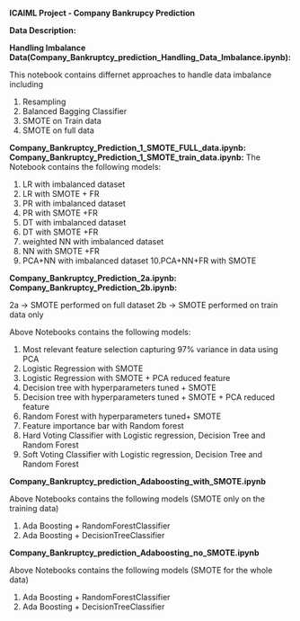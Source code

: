 **ICAIML Project - Company Bankrupcy Prediction**

**Data Description:**


**Handling Imbalance Data(Company_Bankruptcy_prediction_Handling_Data_Imbalance.ipynb):**

This notebook contains differnet approaches to handle data imbalance including
1. Resampling
2. Balanced Bagging Classifier
3. SMOTE on Train data
4. SMOTE on full data


**Company_Bankruptcy_Prediction_1_SMOTE_FULL_data.ipynb:**
**Company_Bankruptcy_Prediction_1_SMOTE_train_data.ipynb:**
The Notebook contains the following models:
1. LR with imbalanced dataset
2. LR with SMOTE + FR
3. PR with imbalanced dataset
4. PR with SMOTE +FR
5. DT with imbalanced dataset
6. DT with SMOTE +FR
7. weighted NN with imbalanced dataset
8. NN with SMOTE +FR
9. PCA+NN with imbalanced dataset
10.PCA+NN+FR with SMOTE

**Company_Bankruptcy_Prediction_2a.ipynb:**
**Company_Bankruptcy_Prediction_2b.ipynb:**

2a -> SMOTE performed on full dataset
2b -> SMOTE performed on train data only

Above Notebooks contains the following models:
1. Most relevant feature selection capturing 97% variance in data using PCA
2. Logistic Regression with SMOTE
3. Logistic Regression with SMOTE + PCA reduced feature
4. Decision tree with hyperparameters tuned + SMOTE
5. Decision tree with hyperparameters tuned + SMOTE + PCA reduced feature
6. Random Forest with hyperparameters tuned+ SMOTE
7. Feature importance bar with Random forest
8. Hard Voting Classifier with Logistic regression, Decision Tree and Random Forest
9. Soft Voting Classifier with Logistic regression, Decision Tree and Random Forest


**Company_Bankruptcy_prediction_Adaboosting_with_SMOTE.ipynb**

Above Notebooks contains the following models (SMOTE only on the training data)
1. Ada Boosting + RandomForestClassifier 
2. Ada Boosting + DecisionTreeClassifier 


**Company_Bankruptcy_prediction_Adaboosting_no_SMOTE.ipynb**

Above Notebooks contains the following models (SMOTE for the whole data)
1. Ada Boosting + RandomForestClassifier 
2. Ada Boosting + DecisionTreeClassifier 
